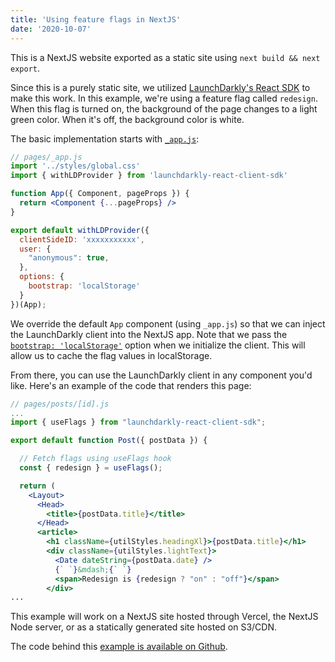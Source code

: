 ```yaml
---
title: 'Using feature flags in NextJS'
date: '2020-10-07'
---
```


This is a NextJS website exported as a static site using `next build && next export`.

Since this is a purely static site, we utilized [LaunchDarkly's React SDK](https://docs.launchdarkly.com/sdk/client-side/react) to make this work. In this example, we're using a feature flag called `redesign`. When this flag is turned on, the background of the page changes to a light green color. When it's off, the background color is white.

The basic implementation starts with [`_app.js`](https://nextjs.org/docs/advanced-features/custom-app):

```jsx
// pages/_app.js
import '../styles/global.css'
import { withLDProvider } from 'launchdarkly-react-client-sdk'

function App({ Component, pageProps }) {
  return <Component {...pageProps} />
}

export default withLDProvider({
  clientSideID: 'xxxxxxxxxxx',
  user: {
    "anonymous": true,
  },
  options: {
    bootstrap: 'localStorage'
  }
})(App);
```

We override the default `App` component (using `_app.js`) so that we can inject the LaunchDarkly client into the NextJS app. Note that we pass the [`bootstrap: 'localStorage'`](https://docs.launchdarkly.com/sdk/client-side/javascript#bootstrapping) option when we initialize the client. This will allow us to cache the flag values in localStorage.

From there, you can use the LaunchDarkly client in any component you'd like. Here's an example of the code that renders this page:

```jsx
// pages/posts/[id].js
...
import { useFlags } from "launchdarkly-react-client-sdk";

export default function Post({ postData }) {

  // Fetch flags using useFlags hook
  const { redesign } = useFlags();

  return (
    <Layout>
      <Head>
        <title>{postData.title}</title>
      </Head>
      <article>
        <h1 className={utilStyles.headingXl}>{postData.title}</h1>
        <div className={utilStyles.lightText}>
          <Date dateString={postData.date} />
          {` `}&mdash;{` `}
          <span>Redesign is {redesign ? "on" : "off"}</span>
        </div>
...
```

This example will work on a NextJS site hosted through Vercel, the NextJS Node server, or as a statically generated site hosted on S3/CDN.

The code behind this [example is available on Github](https://github.com/launchdarkly-labs/using-launchdarkly-in-nextjs).
